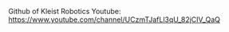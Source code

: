 Github of Kleist Robotics
Youtube: https://www.youtube.com/channel/UCzmTJafLl3qU_82jCIV_QaQ

<!---
TurtleGameDev/TurtleGameDev is a ✨ special ✨ repository because its `README.md` (this file) appears on your GitHub profile.
You can click the Preview link to take a look at your changes.
--->
